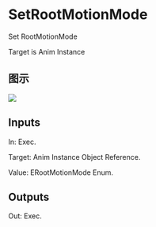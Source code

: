 # SetRootMotionMode

Set RootMotionMode

Target is Anim Instance

## 图示

![]($-20221218-17505639.png)

## Inputs

In: Exec.

Target: Anim Instance Object Reference.

Value: ERootMotionMode Enum.  

## Outputs

Out: Exec.

